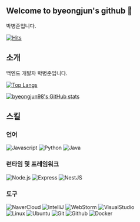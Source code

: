 ## Welcome to byeongjun's github 👋
박병준입니다.

[![Hits](https://hits.seeyoufarm.com/api/count/incr/badge.svg?url=https%3A%2F%2Fgithub.com%2Fbyeongjun98&count_bg=%23FFB6F3&title_bg=%23555555&icon=&icon_color=%23E7E7E7&title=GITHUB&edge_flat=false)](https://hits.seeyoufarm.com)  


<!--
**byeongjun98/byeongjun98** is a ✨ _special_ ✨ repository because its `README.md` (this file) appears on your GitHub profile.

Here are some ideas to get you started:


- 🔭 I’m currently working on ...
- 🌱 I’m currently learning ...
- 👯 I’m looking to collaborate on ...
- 🤔 I’m looking for help with ...
- 💬 Ask me about ...
- 📫 How to reach me: ...
- 😄 Pronouns: ...
- ⚡ Fun fact: ...
-->

##  소개
백엔드 개발자 박병준입니다.

[![Top Langs](https://github-readme-stats.vercel.app/api/top-langs/?username=byeongjun98)](https://github.com/anuraghazra/github-readme-stats)

[![byeongjun98's GitHub stats](https://github-readme-stats.vercel.app/api?username=byeongjun98&include_all_commits=true&show_icons=true)](https://github.com/anuraghazra/github-readme-stats)


##  스킬

###  언어

![Javascript](https://img.shields.io/badge/Javascript-F7DF1E?style=flat-square&logo=Javascript&logoColor=000000)
![Python](https://img.shields.io/badge/Python-3776AB?style=flat-square&logo=Python&logoColor=FFFFFF)
![Java](https://img.shields.io/badge/Java-F8981D?style=flat-square&logo=OpenJDK&logoColor=000000&color=fedcba)

###  런타임 및 프레임워크

![Node.js](https://img.shields.io/badge/Node.js-339933?style=flat-square&logo=Node.js&logoColor=FFFFFF)
![Express](https://img.shields.io/badge/Express-000000?style=flat-square&logo=Express&logoColor=FFFFFF)
![NestJS](https://img.shields.io/badge/NestJS-E0234E?style=flat-square&logo=NestJS&logoColor=FFFFFFF)

###  도구

![NaverCloud](https://img.shields.io/badge/Naver_Cloud-03C75A?style=flat-square&logo=naver&logoColor=FFFFFF)
![IntelliJ](https://img.shields.io/badge/IntelliJ-5A5A5A?style=flat-square&logo=IntelliJIDEA&logoColor=FFFFFF)
![WebStorm](https://img.shields.io/badge/WebStorm-07B2F4?style=flat-square&logo=WebStorm&logoColor=FFFFFF)
![VisualStudio](https://img.shields.io/badge/Visual_Studio_Code-007ACC?style=flat-square&logo=VisualStudioCode&logoColor=FFFFFF)  
![Linux](https://img.shields.io/badge/Linux-FCC624?style=flat-square&logo=Linux&logoColor=000000)
![Ubuntu](https://img.shields.io/badge/Ubuntu-E95420?style=flat-square&logo=Ubuntu&logoColor=FFFFFF)
![Git](https://img.shields.io/badge/Git-F05032?style=flat-square&logo=Git&logoColor=FFFFFF)
![Github](https://img.shields.io/badge/Github-181717?style=flat-square&logo=Github&logoColor=FFFFFF)
![Docker](https://img.shields.io/badge/Docker-2496ED?style=flat-square&logo=Docker&logoColor=FFFFFF)



